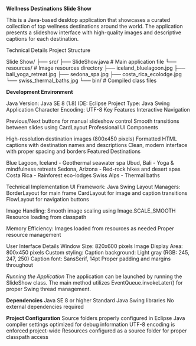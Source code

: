 **Wellness Destinations Slide Show**


This is a Java-based desktop application that showcases a curated collection of top wellness destinations around the world. 
The application presents a slideshow interface with high-quality images and descriptive captions for each destination.

Technical Details
Project Structure

Slide Show/
├── src/
├── SlideShow.java        # Main application file
└── resources/            # Image resources directory
├── iceland_bluelagoon.jpg
├── bali_yoga_retreat.jpg
├── sedona_spa.jpg
├── costa_rica_ecolodge.jpg
└── swiss_thermal_baths.jpg
└── bin/                      # Compiled class files

**Development Environment**

Java Version: Java SE 8 (1.8)
IDE: Eclipse
Project Type: Java Swing Application
Character Encoding: UTF-8
Key Features
Interactive Navigation

Previous/Next buttons for manual slideshow control
Smooth transitions between slides using CardLayout
Professional UI Components

High-resolution destination images (800x450 pixels)
Formatted HTML captions with destination names and descriptions
Clean, modern interface with proper spacing and borders
Featured Destinations

Blue Lagoon, Iceland - Geothermal seawater spa
Ubud, Bali - Yoga & mindfulness retreats
Sedona, Arizona - Red-rock hikes and desert spas
Costa Rica - Rainforest eco-lodges
Swiss Alps - Thermal baths

Technical Implementation
UI Framework: Java Swing
Layout Managers:
BorderLayout for main frame
CardLayout for image and caption transitions
FlowLayout for navigation buttons

Image Handling:
Smooth image scaling using Image.SCALE_SMOOTH
Resource loading from classpath

Memory Efficiency:
Images loaded from resources as needed
Proper resource management

User Interface Details
Window Size: 820x600 pixels
Image Display Area: 800x450 pixels
Custom styling:
Caption background: Light gray (RGB: 245, 247, 250)
Caption font: SansSerif, 14pt
Proper padding and margins throughout

*Running the Application*
The application can be launched by running the SlideShow class. The main method utilizes EventQueue.invokeLater() for proper Swing thread management.

**Dependencies**
Java SE 8 or higher
Standard Java Swing libraries
No external dependencies required

**Project Configuration**
Source folders properly configured in Eclipse
Java compiler settings optimized for debug information
UTF-8 encoding is enforced project-wide
Resources configured as a source folder for proper classpath access
